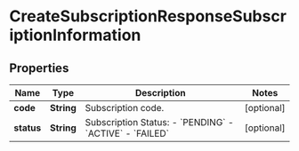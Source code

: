 
# CreateSubscriptionResponseSubscriptionInformation

## Properties
Name | Type | Description | Notes
------------ | ------------- | ------------- | -------------
**code** | **String** | Subscription code.  |  [optional]
**status** | **String** | Subscription Status:  - &#x60;PENDING&#x60;  - &#x60;ACTIVE&#x60;  - &#x60;FAILED&#x60;  |  [optional]




